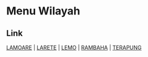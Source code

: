 # Menu Wilayah

## Link

[LAMOARE](https://github.com/gigit-pemilu/pemilu-2024-74-sulawesi-tenggara/tree/main/pileg-dpr/hitung-suara/sub/74-sulawesi-tenggara/sub/06-bombana/sub/12-poleang-tenggara/sub/2004-lamoare)
 | 
[LARETE](https://github.com/gigit-pemilu/pemilu-2024-74-sulawesi-tenggara/tree/main/pileg-dpr/hitung-suara/sub/74-sulawesi-tenggara/sub/06-bombana/sub/12-poleang-tenggara/sub/2001-larete)
 | 
[LEMO](https://github.com/gigit-pemilu/pemilu-2024-74-sulawesi-tenggara/tree/main/pileg-dpr/hitung-suara/sub/74-sulawesi-tenggara/sub/06-bombana/sub/12-poleang-tenggara/sub/2002-lemo)
 | 
[RAMBAHA](https://github.com/gigit-pemilu/pemilu-2024-74-sulawesi-tenggara/tree/main/pileg-dpr/hitung-suara/sub/74-sulawesi-tenggara/sub/06-bombana/sub/12-poleang-tenggara/sub/2005-rambaha)
 | 
[TERAPUNG](https://github.com/gigit-pemilu/pemilu-2024-74-sulawesi-tenggara/tree/main/pileg-dpr/hitung-suara/sub/74-sulawesi-tenggara/sub/06-bombana/sub/12-poleang-tenggara/sub/2003-terapung)

